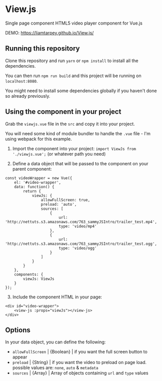 # View.js

Single page component HTML5 video player component for Vue.js

DEMO: https://liamtarpey.github.io/View.js/

## Running this repository

Clone this repository and run ` yarn ` or ` npm install ` to install all the dependencies.

You can then run ` npm run build ` and this project will be running on ` localhost:8080 `.

You might need to install some dependencies globally if you haven't done so already previously.

## Using the component in your project

Grab the ` viewjs.vue ` file in the ` src ` and copy it into your project.

You will need some kind of module bundler to handle the `.vue` file - I'm using webpack for this example.

1. Import the component into your project:
` import ViewJs from './viewjs.vue'; ` (or whatever path you need)

2. Define a data object that will be passed to the component on your parent component:
```
const videoWrapper = new Vue({
    el: '#video-wrapper',
    data: function() {
        return {
            viewJs: {
                allowFullScreen: true,
                preload: 'auto',
                sources: [
                    {
                        url: 'http://nettuts.s3.amazonaws.com/763_sammyJSIntro/trailer_test.mp4',
                        type: 'video/mp4'
                    },
                    {
                        url: 'http://nettuts.s3.amazonaws.com/763_sammyJSIntro/trailer_test.ogg',
                        type: 'video/ogg'
                    }
                ]
            }
        }
    },
    components: {
        viewJs: ViewJs
    }
});
```

3. Include the component HTML in your page:
```
<div id="video-wrapper">
    <view-js :props="viewJs"></view-js>
</div>
```

## Options

In your data object, you can define the following:
- `allowFullScreen` | {Boolean} | if you want the full screen button to appear
- `preload`         | {String}  | if you want the video to preload on page load. possible values are: ` none `, ` auto ` & ` metadata `
- `sources`         | {Array}   | Array of objects containing ` url ` and ` type ` values
